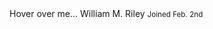 <stellar-button block>
	Hover over me...
	<stellar-tooltip>
		<stellar-avatar name="William M. Riley" size="tiny" class="mr2"></stellar-avatar>
		<span>
			William M. Riley
			<small class="db o-70">Joined Feb. 2nd</small>
		</span>
	</stellar-tooltip>
</stellar-button>
